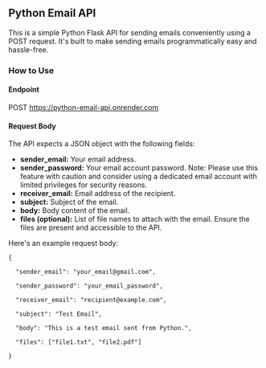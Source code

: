 
<h2>Python Email API</h1>

This is a simple Python Flask API for sending emails conveniently using a POST request. It's built to make sending emails programmatically easy and hassle-free.

<h3>How to Use</h3>

<h4>Endpoint</h4>

POST https://python-email-api.onrender.com

<h4>Request Body</h4>

The API expects a JSON object with the following fields:
<ul>
  <li><b>sender_email:</b> Your email address.</li>

  <li><b>sender_password:</b> Your email account password. Note: Please use this feature with caution and consider using a dedicated email account with limited privileges for security reasons.</li>

  <li><b>receiver_email:</b> Email address of the recipient.</li>

  <li><b>subject:</b> Subject of the email.</li>

  <li><b>body:</b> Body content of the email.</li>

  <li><b>files (optional):</b> List of file names to attach with the email. Ensure the files are present and accessible to the API.</li>
</ul>

Here's an example request body:

    {

      "sender_email": "your_email@gmail.com",
  
      "sender_password": "your_email_password",
  
      "receiver_email": "recipient@example.com",
  
      "subject": "Test Email",
  
      "body": "This is a test email sent from Python.",
  
      "files": ["file1.txt", "file2.pdf"]
  
    }
